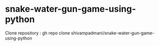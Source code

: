 # snake-water-gun-game-using-python

 Clone repository : gh repo clone shivampadmani/snake-water-gun-game-using-python
